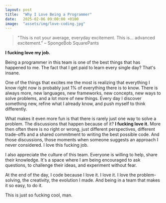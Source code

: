 ```yaml
---
layout: post
title:  "Why I Love Being a Programmer"
date:   2025-02-06 09:00:00 +0100
image:  "assets/img/love-coding.jpg"
---
```

>"This is not your average, everyday excitement. This is… advanced excitement." – SpongeBob SquarePants

**I fucking love my job.**

Being a programmer in this team is one of the best things that has happened to me.
The fact that I get paid to learn every single day?
That's insane.

One of the things that excites me the most is realizing that everything I know right now is probably just 1% of everything there is to know.
There is always more, new languages, new frameworks, new concepts, new ways to solve problems, and a lot more of new things.
Every day I discover something new, refine what I already know, and push myself to think differently.

What makes it even more fun is that there is rarely just one way to solve a problem.
The discussions that happen because of it?
**I fucking love it.**
More then often there is no right or wrong, just different perspectives, different trade-offs and a shared commitment to writing the best possible code.
And those discussions, those moments when someone suggests an approach I never considered.
I love this fucking job.

I also appreciate the culture of this team.
Everyone is willing to help, share their knowledge.
It's a space where I am being encouraged to ask questions, to challenge their ideas, and experiment without fear.

At the end of the day, I code because I love it.
I love it.
I love the problem-solving, the creativity, the evolution I made.
And being in a team that makes it so easy, to do it.

This is just so fucking cool, man.